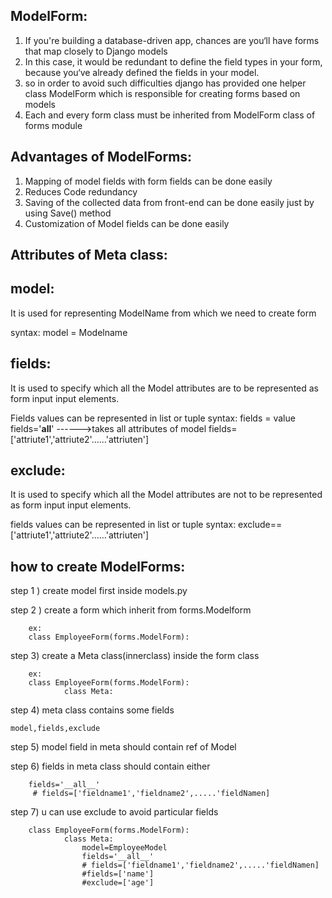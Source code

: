 ModelForm:
----------------------
1. If you're building a database-driven app, chances are you‘ll have forms that map 
closely to Django models
2. In this case, it would be redundant to define the field types in your form, because 
you‘ve already defined the fields in your model.
3. so in order to avoid such difficulties django has provided one helper class
ModelForm which is responsible for creating forms based on models
4. Each and every form class must be inherited from ModelForm class of forms module


Advantages of ModelForms:
-------------------------
1. Mapping of model fields with form fields can be done easily
2. Reduces Code redundancy
3. Saving of the collected data from front-end can be done easily just by using Save() 
method
4. Customization of Model fields can be done easily

Attributes of Meta class:
----------------------------------

model:
------------

It is used for representing ModelName from which we need to create form

syntax: model = Modelname

fields:
-----------------------
 It is used to specify which all the Model attributes are to be represented as form 
input input elements.

Fields values can be represented in list or tuple
syntax: fields = value
fields='__all__' ------>takes all attributes of model
fields=['attriute1','attriute2'......'attriuten']


exclude:
------------------
It is used to specify which all the Model attributes are not to be represented as form 
input input elements.

fields values can be represented in list or tuple
syntax: exclude==['attriute1','attriute2'......'attriuten']


how to create ModelForms:
-------------------------
step 1 ) create model first inside models.py

step 2 ) create a form which inherit from forms.Modelform
		
		ex:
		class EmployeeForm(forms.ModelForm):

step 3) create a Meta class(innerclass) inside the form class
		
		ex:
		class EmployeeForm(forms.ModelForm):
    			class Meta:
step 4) meta class contains some fields
	
	model,fields,exclude

step 5) model field in meta should contain ref of Model

step 6) fields in meta class should contain either 

		fields='__all__'
		 # fields=['fieldname1','fieldname2',.....'fieldNamen]
step 7) u can use exclude to avoid particular fields


		class EmployeeForm(forms.ModelForm):
    			class Meta:
        			model=EmployeeModel
        			fields='__all__'
        			# fields=['fieldname1','fieldname2',.....'fieldNamen]
        			#fields=['name']
        			#exclude=['age']
